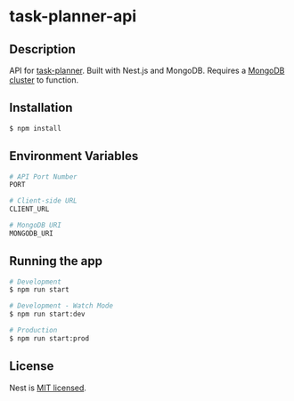# task-planner-api

## Description

API for [task-planner](https://github.com/kayloody/task-planner). Built with Nest.js and MongoDB. Requires a [MongoDB cluster](https://www.mongodb.com/cloud/atlas) to function.

## Installation

```bash
$ npm install
```

## Environment Variables

```bash
# API Port Number
PORT

# Client-side URL
CLIENT_URL

# MongoDB URI
MONGODB_URI
```

## Running the app

```bash
# Development
$ npm run start

# Development - Watch Mode
$ npm run start:dev

# Production
$ npm run start:prod
```

## License

Nest is [MIT licensed](LICENSE).

